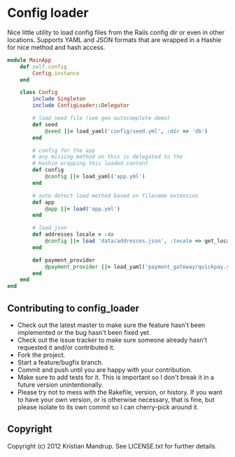 # Config loader

Nice little utility to load config files from the Rails config dir or even in other locations. Supports YAML and JSON formats that are wrapped in a Hashie for nice method and hash access.

```ruby
module MainApp
	def self.config
		Config.instance
	end

	class Config
		include Singleton
		include ConfigLoader::Delegator

		# load seed file (see geo-autocomplete demo)
		def seed
			@seed ||= load_yaml('config/seed.yml', :dir => 'db')
		end

		# config for the app
		# any missing method on this is delegated to the 
		# Hashie wrapping this loaded content
		def config
			@config ||= load_yaml('app.yml')
		end

		# auto detect load method based on filename extension
		def app
			@app ||= load('app.yml')
		end

		# load json
		def addresses locale = :da
			@config ||= load 'data/addresses.json', :locale => get_locale(locale)
		end

		def payment_provider
			@payment_provider ||= load_yaml('payment_gateway/quickpay.yml')
		end
	end
end
```

## Contributing to config_loader
 
* Check out the latest master to make sure the feature hasn't been implemented or the bug hasn't been fixed yet.
* Check out the issue tracker to make sure someone already hasn't requested it and/or contributed it.
* Fork the project.
* Start a feature/bugfix branch.
* Commit and push until you are happy with your contribution.
* Make sure to add tests for it. This is important so I don't break it in a future version unintentionally.
* Please try not to mess with the Rakefile, version, or history. If you want to have your own version, or is otherwise necessary, that is fine, but please isolate to its own commit so I can cherry-pick around it.

## Copyright

Copyright (c) 2012 Kristian Mandrup. See LICENSE.txt for
further details.

